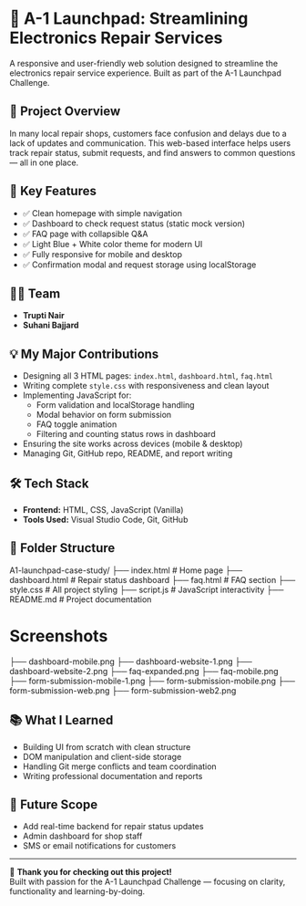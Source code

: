 # 🔧 A-1 Launchpad: Streamlining Electronics Repair Services

A responsive and user-friendly web solution designed to streamline the electronics repair service experience. Built as part of the A-1 Launchpad Challenge.

## 🚀 Project Overview

In many local repair shops, customers face confusion and delays due to a lack of updates and communication. This web-based interface helps users track repair status, submit requests, and find answers to common questions — all in one place.

## 🌟 Key Features

- ✅ Clean homepage with simple navigation
- ✅ Dashboard to check request status (static mock version)
- ✅ FAQ page with collapsible Q&A
- ✅ Light Blue + White color theme for modern UI
- ✅ Fully responsive for mobile and desktop
- ✅ Confirmation modal and request storage using localStorage

## 🧑‍💻 Team

- **Trupti Nair**
- **Suhani Bajjard**

## 💡 My Major Contributions

- Designing all 3 HTML pages: `index.html`, `dashboard.html`, `faq.html`
- Writing complete `style.css` with responsiveness and clean layout
- Implementing JavaScript for:
  - Form validation and localStorage handling
  - Modal behavior on form submission
  - FAQ toggle animation
  - Filtering and counting status rows in dashboard
- Ensuring the site works across devices (mobile & desktop)
- Managing Git, GitHub repo, README, and report writing

## 🛠️ Tech Stack

- **Frontend:** HTML, CSS, JavaScript (Vanilla)
- **Tools Used:** Visual Studio Code, Git, GitHub

## 📁 Folder Structure

A1-launchpad-case-study/
├── index.html                     # Home page
├── dashboard.html                 # Repair status dashboard
├── faq.html                       # FAQ section
├── style.css                      # All project styling
├── script.js                      # JavaScript interactivity
├── README.md                      # Project documentation

# Screenshots
├── dashboard-mobile.png
├── dashboard-website-1.png
├── dashboard-website-2.png
├── faq-expanded.png
├── faq-mobile.png
├── form-submission-mobile-1.png
├── form-submission-mobile.png
├── form-submission-web.png
├── form-submission-web2.png



## 📚 What I Learned

- Building UI from scratch with clean structure
- DOM manipulation and client-side storage
- Handling Git merge conflicts and team coordination
- Writing professional documentation and reports

## 🔮 Future Scope

- Add real-time backend for repair status updates
- Admin dashboard for shop staff
- SMS or email notifications for customers

---

🎉 **Thank you for checking out this project!**  
Built with passion for the A-1 Launchpad Challenge — focusing on clarity, functionality and learning-by-doing.



